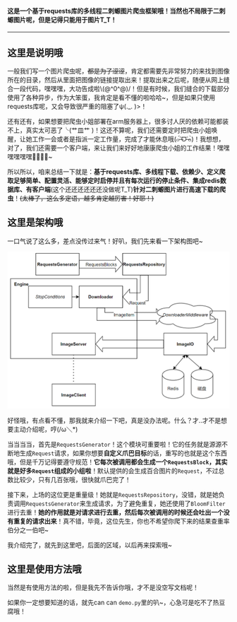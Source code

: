 #### 这是一个基于requests库的多线程二刺螈图片爬虫框架哦！当然也不局限于二刺螈图片呢，但是记得只能用于图片T_T！

---

## 这里是说明哦

一般我们写一个图片爬虫呢，~~都是为了涩涩~~，肯定都需要先非常努力的来找到图像所在的目录，然后从里面把图像的链接提取出来！提取出来之后呢，随便从网上缝合一段代码，嘿嘿嘿，大功告成啦\\(@^0^@)/！但是有时候，我们缝合的下载部分使用了各种异步，作为大笨蛋，我肯定是看不懂的啦哈哈~，但是如果只使用requests库呢，又会导致很严重的阻塞了ψ(._. )>！

还有还有，如果想要把爬虫小姐部署在arm服务器上，很多讨人厌的依赖可能都装不上，真实太可恶了╰(艹皿艹 )！这还不算呢，我们还需要定时把爬虫小姐唤醒，让她工作一会或者是指派一定工作量，完成了才能休息哦(๐॔˃̶ᗜ˂̶๐॓)！我想想，对了，我们还需要一个客户端，来让我们来好好地康康爬虫小姐的工作结果！嘿嘿嘿嘿嘿嘿🤤🤤🤤🤤~

所以所以，咱来总结一下就是：**基于requests库、多线程下载、依赖少、定义爬取足够简单、配置灵活、能够定时启停并且有每次运行的停止条件、集成redis数据库、有客户端**(这个还还还还还还没做呢T_T)**针对二刺螈图片进行高速下载的爬虫**！~~(太棒了，这么多定语，越多肯定越厉害！好耶！)~~


## 这里是架构哦

一口气说了这么多，差点没传过来气！好叭，我们先来看一下架构图吧~

![](docs/imgs/架构图.png)

好怪哦，有点看不懂，那我就来介绍一下吧，真是没办法呢。什么？才..才不是想要主动介绍呢，哼(/ω＼\*)

当当当当，首先是`RequestsGenerator`！这个模块可重要啦！它的任务就是源源不断地生成`Request`请求，如果你想要**自定义爪巴目标**的话，重写的也就是这个东西哦，但是千万记得要遵守规范！**它每次被调用都会生成一个`RequestsBlock`，其实就是好多`Request`组成的小组啦**！默认提供的会生成百合图片的`Request`，不过总数比较少，只有几百张哦，很快就爪巴完了！

接下来，上场的这位更是重量级！她就是`RequestsRepository`，没错，就是她负责调用`RequestsGenerator`来生成请求，为了避免重复，她还使用了`BloomFilter`进行去重！**她的作用就是对请求进行去重，然后每次被调用的时候还会吐出一个没有重复的请求出来**！真不错，毕竟，这位先生，你也不希望你爬下来的结果查重率伯分之一伯吧~

我介绍完了，就先到这里吧，后面的区域，以后再来探索哦~


## 这里是使用方法哦

当然是有使用方法的啦，但是我先不告诉你哦，才不是没空写文档呢！

如果你一定想要知道的话，就先can can `demo.py`里的叭~，心急可是吃不了热豆腐哦！
